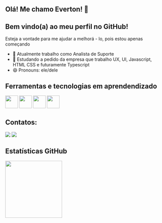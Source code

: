 ## Olá! Me chamo Everton! 👋


## Bem vindo(a) ao meu perfil no GitHub!
   Esteja a vontade para me ajudar a melhorá - lo, pois estou apenas começando

   - 🔭 Atualmente trabalho como Analista de Suporte
   - 🌱 Estudando a pedido da empresa que trabalho UX, UI, Javascript, HTML CSS e futuramente Typescript
   - 😄 Pronouns: ele/dele

## Ferramentas e tecnologias em aprendendizado

  <img loading="lazy" src="https://cdn.jsdelivr.net/gh/devicons/devicon@latest/icons/git/git-original.svg" width="40" height="40"/> <img loading="lazy" src="https://cdn.jsdelivr.net/gh/devicons/devicon@latest/icons/javascript/javascript-original.svg" width="40"   height="40"/> <img loading="lazy" src="https://cdn.jsdelivr.net/gh/devicons/devicon@latest/icons/html5/html5-original-wordmark.svg" width="40" height="40"/> <img loading="lazy" src="https://cdn.jsdelivr.net/gh/devicons/devicon@latest/icons/css3/css3-original-wordmark.svg" width="40" height="40"/>
        
 ## Contatos:
 <div>
   <a href="https://www.linkedin.com/in/everton-adriano/" target="_blank"><img loading="lazy" src="https://img.shields.io/badge/-LinkedIn-%230077B5?style=for-the-badge&logo=linkedin&logoColor=white" target="_blank"></a>   
   <a href="https://www.instagram.com/everton_adn/" target="_blank"><img loading="lazy" src="https://img.shields.io/badge/-Instagram-%23E4405F?style=for-the-badge&logo=instagram&logoColor=white" target="_blank"></a>
 </div>
 
  ## Estatísticas GitHub
  <div>
  <a href="https://github.com/everton-adriano">
  <img loading="lazy" height="180em" src="https://github-readme-stats.vercel.app/api/top-langs/?username=everton-adriano&layout=compact&langs_count=7&theme=dark"/>
  </div>
            
            
          
